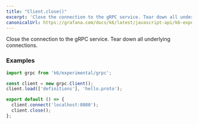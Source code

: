 ```yaml
---
title: "Client.close()"
excerpt: 'Close the connection to the gRPC service. Tear down all underlying connections.'
canonicalUrl: https://grafana.com/docs/k6/latest/javascript-api/k6-experimental/grpc/client/client-close/
---
```


Close the connection to the gRPC service. Tear down all underlying connections.

### Examples

<div class="code-group" data-props='{"labels": ["Simple example"], "lineNumbers": [true]}'>

```javascript
import grpc from 'k6/experimental/grpc';

const client = new grpc.Client();
client.load(['definitions'], 'hello.proto');

export default () => {
  client.connect('localhost:8080');
  client.close();
};
```
</div>
